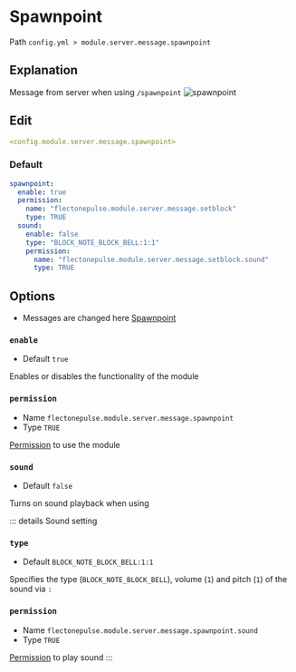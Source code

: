 # Spawnpoint
Path `config.yml > module.server.message.spawnpoint`

## Explanation
Message from server when using `/spawnpoint`
![spawnpoint](/spawnpoint.png)

## Edit
```yaml
<config.module.server.message.spawnpoint>
```

### Default
```yaml
spawnpoint:
  enable: true
  permission:
    name: "flectonepulse.module.server.message.setblock"
    type: TRUE
  sound:
    enable: false
    type: "BLOCK_NOTE_BLOCK_BELL:1:1"
    permission:
      name: "flectonepulse.module.server.message.setblock.sound"
      type: TRUE
```

## Options

- Messages are changed here [Spawnpoint](/en/messages/en_us/module/server/message/spawnpoint/)

### `enable`
- Default `true`

Enables or disables the functionality of the module

### `permission`
- Name `flectonepulse.module.server.message.spawnpoint`
- Type `TRUE`

[Permission](/en/config/module/#explanation) to use the module

### `sound`
- Default `false`

Turns on sound playback when using

::: details Sound setting
### `type`
- Default `BLOCK_NOTE_BLOCK_BELL:1:1`

Specifies the type (`BLOCK_NOTE_BLOCK_BELL`), volume (`1`) and pitch (`1`) of the sound via `:`

### `permission`
- Name `flectonepulse.module.server.message.spawnpoint.sound`
- Type `TRUE`

[Permission](/en/config/module/#explanation) to play sound
:::
